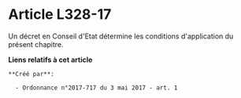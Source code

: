# Article L328-17

Un décret en Conseil d'Etat détermine les conditions d'application du présent chapitre.

**Liens relatifs à cet article**

	**Créé par**:

	  - Ordonnance n°2017-717 du 3 mai 2017 - art. 1
